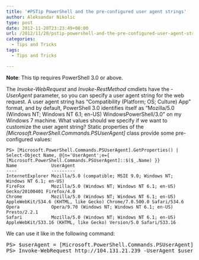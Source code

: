 ```yaml
---
title: '#PSTip PowerShell and the pre-configured user agent strings'
author: Aleksandar Nikolic
type: post
date: 2012-11-20T23:23:49+00:00
url: /2012/11/20/pstip-powershell-and-the-pre-configured-user-agent-strings/
categories:
  - Tips and Tricks
tags:
  - Tips and Tricks

---
```

**Note**: This tip requires PowerShell 3.0 or above.

The _Invoke-WebRequest_ and _Invoke-RestMethod_ cmdlets have the _-UserAgent_ parameter, so you can specify a user agent string for the web request. A user agent string has &#8220;Compatibility (Platform; OS; Culture) App&#8221; format, and by default, PowerShell 3.0 identifies itself as &#8220;Mozilla/5.0 (Windows NT; Windows NT 6.1; en-US) WindowsPowerShell/3.0&#8221; on my Windows 7 machine. What values should we specify if we want to customize the user agent string? Static properties of the _[Microsoft.PowerShell.Commands.PSUserAgent]_ class provide some pre-configured values:

```
PS> [Microsoft.PowerShell.Commands.PSUserAgent].GetProperties() |
Select-Object Name, @{n='UserAgent';e={ [Microsoft.PowerShell.Commands.PSUserAgent]::$($_.Name) }}
Name             UserAgent
----             ---------
InternetExplorer Mozilla/5.0 (compatible; MSIE 9.0; Windows NT; Windows NT 6.1; en-US)
FireFox          Mozilla/5.0 (Windows NT; Windows NT 6.1; en-US) Gecko/20100401 Firefox/4.0
Chrome           Mozilla/5.0 (Windows NT; Windows NT 6.1; en-US) AppleWebKit/534.6 (KHTML, like Gecko) Chrome/7.0.500.0 Safari/534.6
Opera            Opera/9.70 (Windows NT; Windows NT 6.1; en-US) Presto/2.2.1
Safari           Mozilla/5.0 (Windows NT; Windows NT 6.1; en-US) AppleWebKit/533.16 (KHTML, like Gecko) Version/5.0 Safari/533.16
```

We can use it like in the following command:

<pre class="brush: powershell; title: ; notranslate" title="">PS&gt; $userAgent = [Microsoft.PowerShell.Commands.PSUserAgent]::Chrome
PS&gt; Invoke-WebRequest http://104.131.21.239 -UserAgent $userAgent
</pre>